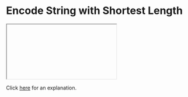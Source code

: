 # Encode String with Shortest Length 

<iframe></iframe>

Click [here](Explanation.md) for an explanation.

